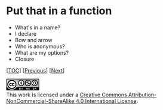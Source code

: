 # Put that in a function

-   What's in a name?
-   I declare
-   Bow and arrow
-   Who is anonymous?
-   What are my options?
-   Closure

[[TOC](README.md "Table of Contents")]
[[Previous](doc/decide.md "Decision, decision")]
[[Next](doc/organize.md "Organize your data")]

![CC BY-NC-SA 4.0](../image/cc.png "CC BY-NC-SA 4.0") \
This work is licensed under a [Creative Commons Attribution-NonCommercial-ShareAlike 4.0 International License](https://creativecommons.org/licenses/by-nc-sa/4.0/legalcode).
